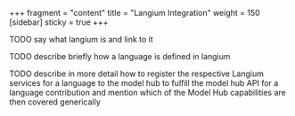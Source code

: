 +++
fragment = "content"
title = "Langium Integration"
weight = 150
[sidebar]
  sticky = true
+++

TODO say what langium is and link to it

TODO describe briefly how a language is defined in langium

TODO describe in more detail how to register the respective Langium services for a language to the model hub to fulfill the model hub API for a language contribution and mention which of the Model Hub capabilities are then covered generically
